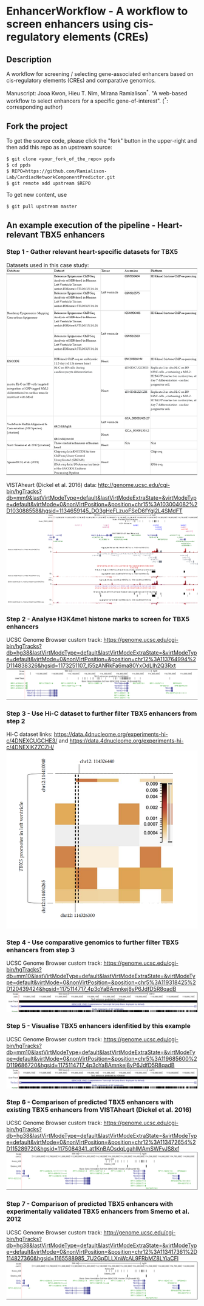 # EnhancerWorkflow -  A workflow to screen enhancers using cis-regulatory elements (CREs)
## Description
A workflow for screening / selecting gene-associated enhancers based on cis-regulatory elements (CREs) and comparative genomics.

Manuscript: Jooa Kwon, Hieu T. Nim, Mirana Ramialison<sup>*</sup>. "A web-based workflow to select enhancers for a specific gene-of-interest". (<sup>\*</sup>: corresponding author)

## Fork the project
To get the source code, please click the "fork" button in the upper-right and then add this repo as an upstream source:

````
$ git clone <your_fork_of_the_repo> ppds
$ cd ppds
$ REPO=https://github.com/Ramialison-Lab/CardiacNetworkComponentPredictor.git
$ git remote add upstream $REPO
````

To get new content, use 
````
$ git pull upstream master 
````

## An example execution of the pipeline - Heart-relevant TBX5 enhancers
### Step 1 - Gather relevant heart-specific datasets for TBX5
Datasets used in this case study:
![Dataset-Screenshot1](https://github.com/Ramialison-Lab/EnhancerWorkflow/raw/main/images/Dataset-Screenshot1.png)

VISTAheart (Dickel et al. 2016) data: http://genome.ucsc.edu/cgi-bin/hgTracks?db=mm9&lastVirtModeType=default&lastVirtModeExtraState=&virtModeType=default&virtMode=0&nonVirtPosition=&position=chr15%3A103004082%2D103088558&hgsid=1134659145_DO3gHeFLzuoFSeD6fYgl2L4SMdFT
![UCSC-VISTAheart](https://github.com/Ramialison-Lab/EnhancerWorkflow/raw/main/images/UCSC-VISTAheart.png)

### Step 2 - Analyse H3K4me1 histone marks to screen for TBX5 enhancers
UCSC Genome Browser custom track: https://genome.ucsc.edu/cgi-bin/hgTracks?db=hg38&lastVirtModeType=default&lastVirtModeExtraState=&virtModeType=default&virtMode=0&nonVirtPosition=&position=chr12%3A113764994%2D114838326&hgsid=1173251107_I55zANRkFa6ma80YxOdLIh2Q3Rxt
![UCSC-Screenshot-Step2](https://github.com/Ramialison-Lab/EnhancerWorkflow/raw/main/images/UCSC-Screenshot-Step2.png)

### Step 3 - Use Hi-C dataset to further filter TBX5 enhancers from step 2
Hi-C dataset links: https://data.4dnucleome.org/experiments-hi-c/4DNEXCUGCHE3/ and https://data.4dnucleome.org/experiments-hi-c/4DNEXIKZZCZH/
![Hi-C-Screenshot1](https://github.com/Ramialison-Lab/EnhancerWorkflow/raw/main/images/Hi-C-Screenshot1.png)

### Step 4 - Use comparative genomics to further filter TBX5 enhancers from step 3
UCSC Genome Browser custom track: https://genome.ucsc.edu/cgi-bin/hgTracks?db=mm10&lastVirtModeType=default&lastVirtModeExtraState=&virtModeType=default&virtMode=0&nonVirtPosition=&position=chr5%3A119318425%2D120439424&hgsid=1175114717_4p3oYaBAmnkej8yP6JdfD5R8qadB
![UCSC-Screenshot-Step4](https://github.com/Ramialison-Lab/EnhancerWorkflow/raw/main/images/UCSC-Screenshot-Step4.png)

### Step 5 - Visualise TBX5 enhancers idenfitied by this example 
UCSC Genome Browser custom track: https://genome.ucsc.edu/cgi-bin/hgTracks?db=mm10&lastVirtModeType=default&lastVirtModeExtraState=&virtModeType=default&virtMode=0&nonVirtPosition=&position=chr5%3A119685600%2D119686720&hgsid=1175114717_4p3oYaBAmnkej8yP6JdfD5R8qadB
![UCSC-Screenshot-Step5](https://github.com/Ramialison-Lab/EnhancerWorkflow/raw/main/images/UCSC-Screenshot-Step5.png)

### Step 6 - Comparison of predicted TBX5 enhancers with existing TBX5 enhancers from VISTAheart (Dickel et al. 2016)
UCSC Genome Browser custom track: https://genome.ucsc.edu/cgi-bin/hgTracks?db=hg38&lastVirtModeType=default&lastVirtModeExtraState=&virtModeType=default&virtMode=0&nonVirtPosition=&position=chr12%3A113472654%2D115289720&hgsid=1175084341_at1KnBAOsdqLgahIMAmSWFvJS8xf
![UCSC-Screenshot-Step6](https://github.com/Ramialison-Lab/EnhancerWorkflow/raw/main/images/UCSC-Screenshot-Step6.png)

### Step 7 - Comparison of predicted TBX5 enhancers with experimentally validated TBX5 enhancers from Smemo et al. 2012
UCSC Genome Browser custom track: http://genome.ucsc.edu/cgi-bin/hgTracks?db=hg38&lastVirtModeType=default&lastVirtModeExtraState=&virtModeType=default&virtMode=0&nonVirtPosition=&position=chr12%3A113417361%2D114827360&hgsid=1165588985_7U2GpDLLXnWcAL9FRbMZ8LYiaCFl
![UCSC-Screenshot-Step7](https://github.com/Ramialison-Lab/EnhancerWorkflow/raw/main/images/UCSC-Screenshot-Step7.png)
